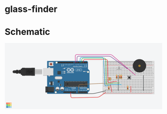 # glass-finder

# Schematic
![alt-text-1](https://github.com/hasibzunair/glass-finder/blob/master/glass%20finder%20simulation.png "title-1")
